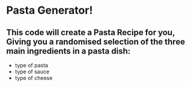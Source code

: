 # Pasta Generator!

## This code will create a Pasta Recipe for you, Giving you a randomised selection of the three main ingredients in a pasta dish: 
+ type of pasta 
+ type of sauce
+ type of cheese